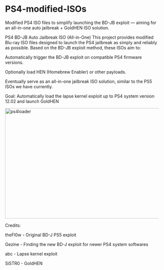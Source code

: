 # PS4-modified-ISOs
Modified PS4 ISO files to simplify launching the BD-JB exploit — aiming for an all-in-one auto jailbreak + GoldHEN ISO solution.


PS4 BD-JB Auto Jailbreak ISO (All-in-One)
This project provides modified Blu-ray ISO files designed to launch the PS4 jailbreak as simply and reliably as possible. Based on the BD-JB exploit method, these ISOs aim to:


Automatically trigger the BD-JB exploit on compatible PS4 firmware versions.

Optionally load HEN (Homebrew Enabler) or other payloads.

Eventually serve as an all-in-one jailbreak ISO solution, similar to the PS5 ISOs we have currently.

Goal:
Automatically load the lapse kernel exploit up to PS4 system version 12.02 and launch GoldHEN

<img width="640" height="360" alt="ps4loader" src="https://github.com/user-attachments/assets/08d89485-0893-48f9-90b0-d4dc734edfb5" />

Credits:

theFl0w - Original BD-J PS5 exploit

Gezine - Finding the new BD-J exploit for newer PS4 system softwares

abc - Lapse kernel exploit

SiSTR0 - GoldHEN


